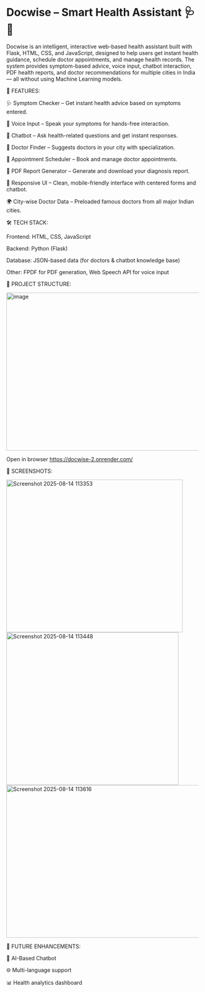 
# Docwise – Smart Health Assistant 🩺🤖
Docwise is an intelligent, interactive web-based health assistant built with Flask, HTML, CSS, and JavaScript, designed to help users get instant health guidance, schedule doctor appointments, and manage health records.
The system provides symptom-based advice, voice input, chatbot interaction, PDF health reports, and doctor recommendations for multiple cities in India — all without using Machine Learning models.

🚀 FEATURES:

🩺 Symptom Checker – Get instant health advice based on symptoms entered.

🎤 Voice Input – Speak your symptoms for hands-free interaction.

💬 Chatbot – Ask health-related questions and get instant responses.

🏥 Doctor Finder – Suggests doctors in your city with specialization.

📅 Appointment Scheduler – Book and manage doctor appointments.

📄 PDF Report Generator – Generate and download your diagnosis report.

🎨 Responsive UI – Clean, mobile-friendly interface with centered forms and chatbot.

🌍 City-wise Doctor Data – Preloaded famous doctors from all major Indian cities.

🛠️ TECH STACK:

Frontend: HTML, CSS, JavaScript

Backend: Python (Flask)

Database: JSON-based data (for doctors & chatbot knowledge base)

Other: FPDF for PDF generation, Web Speech API for voice input

📂 PROJECT STRUCTURE:


<img width="633" height="414" alt="image" src="https://github.com/user-attachments/assets/f1e39d2d-4f83-461e-bf28-559e685a3433" />


Open in browser
https://docwise-2.onrender.com/

📸 SCREENSHOTS:

<img width="462" height="400" alt="Screenshot 2025-08-14 113353" src="https://github.com/user-attachments/assets/b0385845-e4cc-4295-bad5-f80a65d5f2e6" />


<img width="451" height="400" alt="Screenshot 2025-08-14 113448" src="https://github.com/user-attachments/assets/ef2e4866-7fcf-4290-8e07-79154d530af3" />


<img width="868" height="400" alt="Screenshot 2025-08-14 113616" src="https://github.com/user-attachments/assets/4d11b0b5-9208-4e66-824a-c921d5cf6b81" />



📅 FUTURE ENHANCEMENTS:

🧠 AI-Based Chatbot

🌐 Multi-language support

📊 Health analytics dashboard


